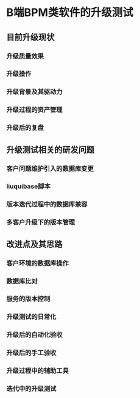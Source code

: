 # B端BPM类软件的升级测试



## 目前升级现状

### 升级质量效果

### 升级操作

### 升级背景及其驱动力

### 升级过程的资产管理

### 升级后的复盘



## 升级测试相关的研发问题

### 客户问题维护引入的数据库变更

### liuquibase脚本

### 版本迭代过程中的数据库兼容

### 多客户升级下的版本管理



## 改进点及其思路

### 客户环境的数据库操作

### 数据库比对

### 服务的版本控制

### 升级测试的日常化

### 升级后的自动化验收

### 升级后的手工验收

### 升级过程中的辅助工具

### 迭代中的升级测试

